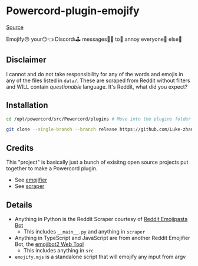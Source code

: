 # Powercord-plugin-emojify

[Source](https://github.com/Luke-zhang-04/powercord-plugin-emojify)

Emojify😞 your😏👈 Discord📞🕹 messages📨📨 to🙅 annoy everyone👦 else🤔

## Disclaimer

I cannot and do not take responsibility for any of the words and emojis in any of the files listed in `data/`. These are scraped from Reddit without filters and WILL contain *questionable* language. It's Reddit, what did you expect?

## Installation

```bash
cd /opt/powercord/src/Powercord/plugins # Move into the plugins folder

git clone --single-branch --branch release https://github.com/Luke-zhang-04/powercord-plugin-emojify.git
```

## Credits

This "project" is basically just a bunch of exisitng open source projects put together to make a Powercord plugin.

-   See [emojifier](https://github.com/Luke-zhang-04/powercord-plugin-emojify/tree/master/src/emojify/README.md)
-   See [scraper](https://github.com/Luke-zhang-04/powercord-plugin-emojify/tree/master/src/scraper/REAMDE.md)

## Details

-   Anything in Python is the Reddit Scraper courtesy of [Reddit Emojipasta Bot](https://github.com/Kevinpgalligan/EmojipastaBot/tree/master/src/emojipasta/scraping)
    -   This includes `__main__.py` and anything in `scraper`
-   Anything in TypeScript and JavaScript are from another Reddit Emojifier Bot, the [emojibot2 Web Tool](https://github.com/oldpepper12/emojibot2/blob/master/docs/main.js)
    -   This includes anything in `src`
-   `emojify.mjs` is a standalone script that will emojify any input from argv
